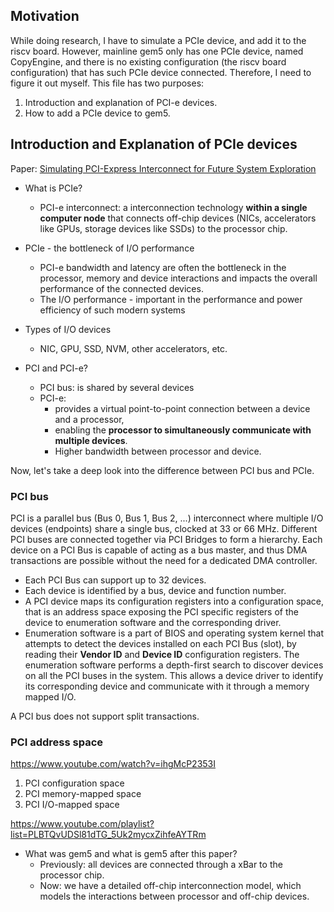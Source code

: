 ## Motivation
While doing research, I have to simulate a PCIe device, and add it to the riscv board. However, mainline gem5 only has one PCIe device, named CopyEngine, and there is no existing configuration (the riscv board configuration) that has such PCIe device connected. Therefore, I need to figure it out myself. This file has two purposes:
1. Introduction and explanation of PCI-e devices.
2. How to add a PCIe device to gem5.

## Introduction and Explanation of PCIe devices
Paper: [Simulating PCI-Express Interconnect for Future
System Exploration](https://par.nsf.gov/servlets/purl/10078086)

+ What is PCIe?
    + PCI-e interconnect: a interconnection technology **within a single computer node** that connects off-chip devices (NICs, accelerators like GPUs, storage devices like SSDs) to the processor chip. 

+ PCIe - the bottleneck of I/O performance
    + PCI-e bandwidth and latency are often the bottleneck in the processor, memory and device interactions and impacts the overall performance of the connected devices.
    + The I/O performance - important in the performance and power efficiency of such modern systems

+ Types of I/O devices
    + NIC, GPU, SSD, NVM, other accelerators, etc.

+ PCI and PCI-e?
    + PCI bus: is shared by several devices
    + PCI-e: 
        + provides a virtual point-to-point connection between a device and a processor,
        + enabling the **processor to simultaneously communicate with multiple devices**.
        + Higher bandwidth between processor and device.

Now, let's take a deep look into the difference between PCI bus and PCIe.

### PCI bus
PCI is a parallel bus (Bus 0, Bus 1, Bus 2, ...) interconnect where multiple I/O devices (endpoints) share a single bus, clocked at 33 or 66 MHz. Different PCI buses are connected together via PCI Bridges to form a hierarchy. Each device on a PCI Bus is capable of acting as a bus master, and thus DMA transactions are possible without the need for a dedicated DMA controller.
+ Each PCI Bus can support up to 32 devices. 
+ Each device is identified by a bus, device and function number. 
+ A PCI device maps its configuration registers into a configuration space, that is an address space exposing the PCI specific registers of the device to enumeration software and the corresponding driver.
+ Enumeration software is a part of BIOS and operating system kernel that attempts to detect the devices installed on each PCI Bus (slot), by reading their **Vendor ID** and **Device ID** configuration registers. The enumeration software performs a depth-first search to discover devices on all the PCI buses in the system. This allows a device driver to identify its corresponding device and communicate with it through a memory mapped I/O.

A PCI bus does not support split transactions.



### PCI address space
https://www.youtube.com/watch?v=ihgMcP2353I

1. PCI configuration space
2. PCI memory-mapped space
3. PCI I/O-mapped space


https://www.youtube.com/playlist?list=PLBTQvUDSl81dTG_5Uk2mycxZihfeAYTRm






+ What was gem5 and what is gem5 after this paper?
    + Previously: all devices are connected through a xBar to the processor chip.
    + Now: we have a detailed off-chip interconnection model, which models the interactions between processor and off-chip devices.


